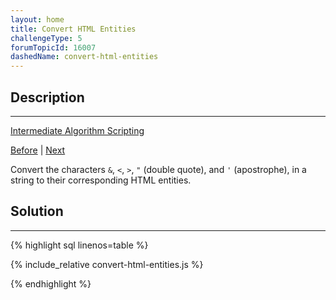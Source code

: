 ```yaml
---
layout: home
title: Convert HTML Entities
challengeType: 5
forumTopicId: 16007
dashedName: convert-html-entities
---
```


<div class="row">
<div class="columnStmt" markdown="1">

## Description
------

[Intermediate Algorithm Scripting](../intermediate-algorithm-scripting/README.html) 

[Before](./sorted-union.md)  | [Next](./sum-all-odd-fibonacci-numbers.md) 

Convert the characters `&`, `<`, `>`, `"` (double quote), and `'` (apostrophe), in a string to their corresponding HTML entities.

</div>
<div class="columnSol" markdown="1">

## Solution
------

{% highlight sql linenos=table %}

{% include_relative convert-html-entities.js %}

{% endhighlight %}

</div>
</div>

